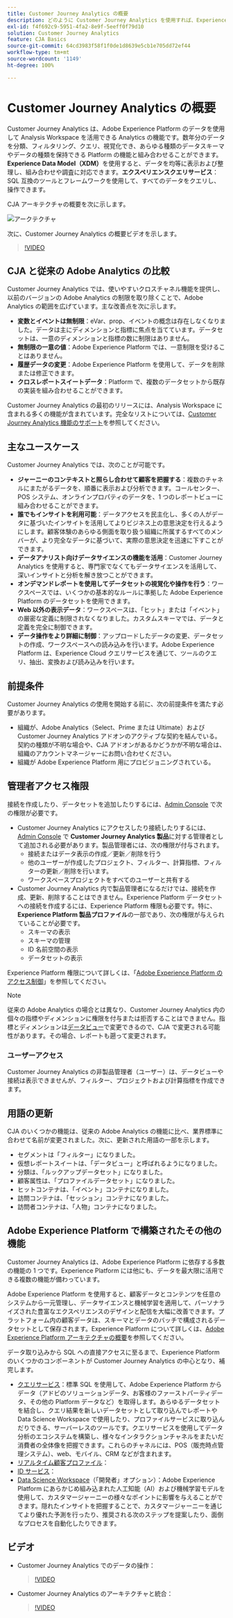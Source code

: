 ```yaml
---
title: Customer Journey Analytics の概要
description: どのように Customer Journey Analytics を使用すれば、Experience Platform からのデータと共に Analysis Workspace を使用できるかを説明します。
exl-id: f4f692c9-5951-4fa2-8e9f-5eeff0f79d10
solution: Customer Journey Analytics
feature: CJA Basics
source-git-commit: 64cd3983f58f1f0de1d8639e5cb1e705dd72ef44
workflow-type: tm+mt
source-wordcount: '1149'
ht-degree: 100%

---
```


# Customer Journey Analytics の概要

Customer Journey Analytics は、Adobe Experience Platform のデータを使用して Analysis Workspace を活用できる Analytics の機能です。数年分のデータを分類、フィルタリング、クエリ、視覚化でき、あらゆる種類のデータスキーマやデータの種類を保持できる Platform の機能と組み合わせることができます。**Experience Data Model（XDM）**&#x200B;を使用すると、データを均等に表示および整理し、組み合わせや調査に対応できます。**エクスペリエンスクエリサービス**：SQL 互換のツールとフレームワークを使用して、すべてのデータをクエリし、操作できます。

CJA アーキテクチャの概要を次に示します。

![アークテクチャ](assets/cja-architecture.png)

次に、Customer Journey Analytics の概要ビデオを示します。

>[!VIDEO](https://video.tv.adobe.com/v/30090/?quality=12)

## CJA と従来の Adobe Analytics の比較

Customer Journey Analytics では、使いやすいクロスチャネル機能を提供し、以前のバージョンの Adobe Analytics の制限を取り除くことで、Adobe Analytics の範囲を広げています。主な改善点を次に示します。

* **変数とイベントは無制限**：eVar、prop、イベントの概念は存在しなくなりました。データは主にディメンションと指標に焦点を当てています。データセットは、一意のディメンションと指標の数に制限はありません。
* **無制限の一意の値**：Adobe Experience Platform では、一意制限を受けることはありません。
* **履歴データの変更**：Adobe Experience Platform を使用して、データを削除または修正できます。
* **クロスレポートスイートデータ**：Platform で、複数のデータセットから既存の実装を組み合わせることができます。

Customer Journey Analytics の最初のリリースには、Analysis Workspace に含まれる多くの機能が含まれています。完全なリストについては、[Customer Journey Analytics 機能のサポート](/help/getting-started/aa-vs-cja/cja-aa.md)を参照してください。

## 主なユースケース

Customer Journey Analytics では、次のことが可能です。

* **ジャーニーのコンテキストと照らし合わせて顧客を把握する**：複数のチャネルにまたがるデータを、順番に表示および分析できます。コールセンター、POS システム、オンラインプロパティのデータを、1 つのレポートビューに組み合わせることができます。
* **誰でもインサイトを利用可能**：データアクセスを民主化し、多くの人がデータに基づいたインサイトを活用してよりビジネス上の意思決定を行えるようにします。顧客体験のあらゆる側面を取り扱う組織に所属するすべてのメンバーが、より完全なデータに基づいて、実際の意思決定を迅速に下すことができます。
* **データアナリスト向けデータサイエンスの機能を活用**：Customer Journey Analytics を使用すると、専門家でなくてもデータサイエンスを活用して、深いインサイトと分析を解き放つことができます。
* **オンデマンドレポートを使用してデータセットの視覚化や操作を行う**：ワークスペースでは、いくつかの基本的なルールに準拠した Adobe Experience Platform のデータセットを使用できます。
* **Web 以外の表示データ**：ワークスペースは、「ヒット」または「イベント」の厳密な定義に制限されなくなりました。カスタムスキーマでは、データと定義を完全に制御できます。
* **データ操作をより詳細に制御**：アップロードしたデータの変更、データセットの作成、ワークスペースへの読み込みを行います。Adobe Experience Platform は、Experience Cloud クエリサービスを通じて、ツールのクエリ、抽出、変換および読み込みを行います。

## 前提条件

Customer Journey Analytics の使用を開始する前に、次の前提条件を満たす必要があります。

* 組織が、Adobe Analytics（Select、Prime または Ultimate）および Customer Journey Analytics アドオンのアクティブな契約を結んでいる。契約の種類が不明な場合や、CJA アドオンがあるかどうかが不明な場合は、組織のアカウントマネージャーにお問い合わせください。
* 組織が Adobe Experience Platform 用にプロビジョニングされている。

## 管理者アクセス権限

接続を作成したり、データセットを追加したりするには、[Admin Console](https://adminconsole.adobe.com/enterprise/) で次の権限が必要です。

* Customer Journey Analytics にアクセスしたり接続したりするには、[Admin Console](https://adminconsole.adobe.com/enterprise/) で **Customer Journey Analytics 製品**&#x200B;に対する管理者として追加される必要があります。製品管理者には、次の権限が付与されます。
   * 接続またはデータ表示の作成／更新／削除を行う
   * 他のユーザーが作成したプロジェクト、フィルター、計算指標、フィルターの更新／削除を行います。
   * ワークスペースプロジェクトをすべてのユーザーと共有する
* Customer Journey Analytics 内で製品管理者になるだけでは、接続を作成、更新、削除することはできません。Experience Platform データセットへの接続を作成するには、Experience Platform 権限も必要です。特に、**Experience Platform 製品プロファイル**&#x200B;の一部であり、次の権限が与えられていることが必要です。
   * スキーマの表示
   * スキーマの管理
   * ID 名前空間の表示
   * データセットの表示

Experience Platform 権限について詳しくは、「[Adobe Experience Platform のアクセス制御](https://experienceleague.adobe.com/docs/experience-platform/access-control/home.html?lang=ja)」を参照してください。

>[!NOTE]
>
>従来の Adobe Analytics の場合とは異なり、Customer Journey Analytics 内の個々の指標やディメンションに権限を付与または拒否することはできません。指標とディメンションは[データビュー](/help/data-views/data-views.md)で変更できるので、CJA で変更される可能性があります。その場合、レポートも遡って変更されます。

### ユーザーアクセス

Customer Journey Analytics の非製品管理者（ユーザー）は、データビューや接続は表示できませんが、フィルター、プロジェクトおよび計算指標を作成できます。

## 用語の更新

CJA のいくつかの機能は、従来の Adobe Analytics の機能に比べ、業界標準に合わせて名前が変更されました。次に、更新された用語の一部を示します。

* セグメントは「フィルター」になりました。
* 仮想レポートスイートは、「データビュー」と呼ばれるようになりました。
* 分類は、「ルックアップデータセット」になりました。
* 顧客属性は、「プロファイルデータセット」になりました。
* ヒットコンテナは、「イベント」コンテナになりました。
* 訪問コンテナは、「セッション」コンテナになりました。
* 訪問者コンテナは、「人物」コンテナになりました。

## Adobe Experience Platform で構築されたその他の機能

Customer Journey Analytics は、Adobe Experience Platform に依存する多数の機能の 1 つです。Experience Platform には他にも、データを最大限に活用できる複数の機能が備わっています。

Adobe Experience Platform を使用すると、顧客データとコンテンツを任意のシステムから一元管理し、データサイエンスと機械学習を適用して、パーソナライズされた豊富なエクスペリエンスのデザインと配信を大幅に改善できます。プラットフォーム内の顧客データは、スキーマとデータのバッチで構成されるデータセットとして保存されます。Experience Platform について詳しくは、[Adobe Experience Platform アーキテクチャの概要](https://experienceleague.adobe.com/docs/platform-learn/tutorials/intro-to-platform/basic-architecture.html?lang=ja)を参照してください。

データ取り込みから SQL への直接アクセスに至るまで、Experience Platform のいくつかのコンポーネントが Customer Journey Analytics の中心となり、補完します。

* [クエリサービス](https://experienceleague.adobe.com/docs/experience-platform/query/home.html?lang=ja)：標準 SQL を使用して、Adobe Experience Platform からデータ（アドビのソリューションデータ、お客様のファーストパーティデータ、その他の Platform データなど）を取得します。あらゆるデータセットを結合し、クエリ結果を新しいデータセットとして取り込んでレポートや Data Science Workspace で使用したり、プロファイルサービスに取り込んだりできる、サーバーレスのツールです。クエリサービスを使用してデータ分析のエコシステムを構築し、様々なインタラクションチャネルをまたいだ消費者の全体像を把握できます。これらのチャネルには、POS（販売時点管理システム）、web、モバイル、CRM などが含まれます。
* [リアルタイム顧客プロファイル](https://experienceleague.adobe.com/docs/experience-platform/profile/home.html?lang=ja)：
* [ID サービス](https://experienceleague.adobe.com/docs/experience-platform/identity/home.html?lang=ja)：
* [Data Science Workspace](https://experienceleague.adobe.com/docs/experience-platform/data-science-workspace/home.html?lang=ja)（「開発者」オプション）：Adobe Experience Platform にあらかじめ組み込まれた人工知能（AI）および機械学習モデルを使用して、カスタマージャーニーの様々なポイントに影響を与えることができます。隠れたインサイトを把握することで、カスタマージャーニーを通じてより優れた予測を行ったり、推奨される次のステップを提案したり、面倒なプロセスを自動化したりできます。

## ビデオ

* Customer Journey Analytics でのデータの操作：

   >[!VIDEO](https://video.tv.adobe.com/v/32112/?quality=12)

* Customer Journey Analytics のアーキテクチャと統合：

   >[!VIDEO](https://video.tv.adobe.com/v/32483/?quality=12)

